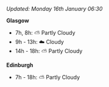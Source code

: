 *Updated: Monday 16th January 06:30*

**Glasgow**

* 7h, 8h: :partly_sunny: Partly Cloudy
* 9h - 13h: :cloud: Cloudy
* 14h - 18h: :partly_sunny: Partly Cloudy

**Edinburgh**

* 7h - 18h: :partly_sunny: Partly Cloudy
